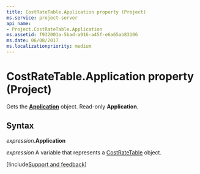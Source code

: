 ```yaml
---
title: CostRateTable.Application property (Project)
ms.service: project-server
api_name:
- Project.CostRateTable.Application
ms.assetid: f932001a-5bad-a916-a45f-e6a65ab83106
ms.date: 06/08/2017
ms.localizationpriority: medium
---
```



# CostRateTable.Application property (Project)

Gets the **[Application](Project.Application.md)** object. Read-only **Application**.


## Syntax

_expression_.**Application**

_expression_ A variable that represents a [CostRateTable](./Project.CostRateTable.md) object.

[!include[Support and feedback](~/includes/feedback-boilerplate.md)]